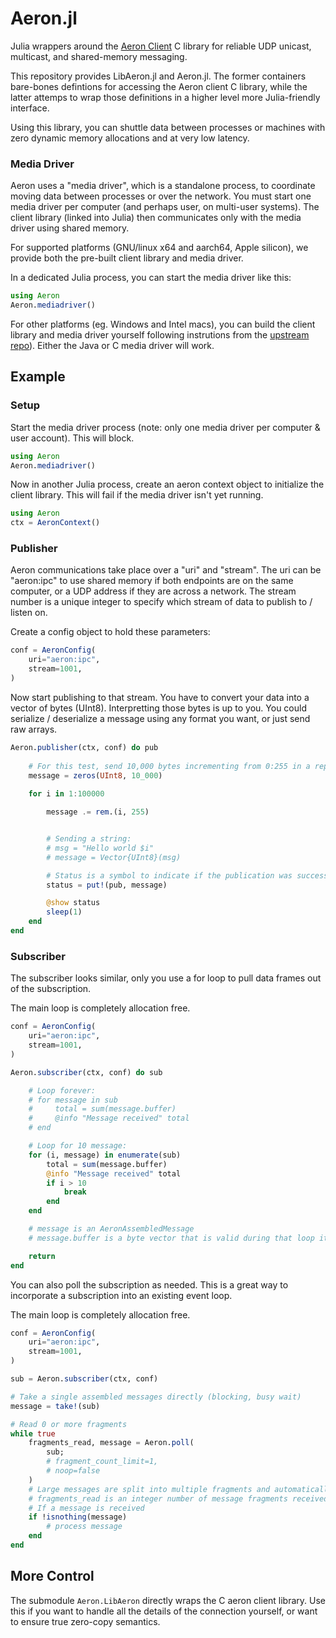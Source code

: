 # Aeron.jl

Julia wrappers around the [Aeron Client](https://github.com/real-logic/Aeron) C library for reliable UDP unicast, multicast, and shared-memory messaging.

This repository provides LibAeron.jl and Aeron.jl. The former containers bare-bones defintions for accessing the Aeron client C library, while the latter attemps to wrap those definitions in a higher level more Julia-friendly interface.

Using this library, you can shuttle data between processes or machines with zero dynamic memory allocations and at very low latency.


### Media Driver
Aeron uses a "media driver", which is a standalone process, to coordinate moving data between processes or over the network. You must start one media driver per computer (and perhaps user, on multi-user systems). The client library (linked into Julia) then communicates only with the media driver using shared memory.

For supported platforms (GNU/linux x64 and aarch64, Apple silicon), we provide both the pre-built client library and media driver. 

In a dedicated Julia process, you can start the media driver like this:
```julia
using Aeron
Aeron.mediadriver()
```

For other platforms (eg. Windows and Intel macs), you can build the client library and media driver  yourself following instrutions from the [upstream repo](https://github.com/real-logic/Aeron)). Either the Java or C media driver will work.

## Example

### Setup

Start the media driver process (note: only one media driver per computer & user account).
This will block.
```julia
using Aeron
Aeron.mediadriver()
```

Now in another Julia process, create an aeron context object to initialize the client library. This will fail if the media driver isn't yet running.
```julia
using Aeron
ctx = AeronContext()
```

### Publisher

Aeron communications take place over a "uri" and "stream". The uri can be "aeron:ipc" 
to use shared memory if both endpoints are on the same computer, or a UDP address if they
are across a network.
The stream number is a unique integer to specify which stream of data to publish to / listen on.

Create a config object to hold these parameters:
```julia
conf = AeronConfig(
    uri="aeron:ipc",
    stream=1001,
)
```

Now start publishing to that stream. You have to convert your data into a vector of bytes (UInt8).
Interpretting those bytes is up to you. You could serialize / deserialize a message using any format
you want, or just send raw arrays.
```julia
Aeron.publisher(ctx, conf) do pub
    
    # For this test, send 10,000 bytes incrementing from 0:255 in a repeating cycle.
    message = zeros(UInt8, 10_000)
    
    for i in 1:100000

        message .= rem.(i, 255)


        # Sending a string:        
        # msg = "Hello world $i"
        # message = Vector{UInt8}(msg)

        # Status is a symbol to indicate if the publication was successful.
        status = put!(pub, message)

        @show status
        sleep(1)
    end
end
```


### Subscriber

The subscriber looks similar, only you use a for loop to pull data frames out
of the subscription. 

The main loop is completely allocation free.
```julia
conf = AeronConfig(
    uri="aeron:ipc",
    stream=1001,
)

Aeron.subscriber(ctx, conf) do sub

    # Loop forever:
    # for message in sub
    #     total = sum(message.buffer)
    #     @info "Message received" total
    # end

    # Loop for 10 message:
    for (i, message) in enumerate(sub)
        total = sum(message.buffer)
        @info "Message received" total
        if i > 10
            break
        end
    end

    # message is an AeronAssembledMessage
    # message.buffer is a byte vector that is valid during that loop iteration only.

    return
end
```


You can also poll the subscription as needed. This is a great way to incorporate a subscription
into an existing event loop.


The main loop is completely allocation free.
```julia
conf = AeronConfig(
    uri="aeron:ipc",
    stream=1001,
)

sub = Aeron.subscriber(ctx, conf)

# Take a single assembled messages directly (blocking, busy wait)
message = take!(sub)

# Read 0 or more fragments
while true
    fragments_read, message = Aeron.poll(
        sub;
        # fragment_count_limit=1,
        # noop=false
    )
    # Large messages are split into multiple fragments and automatically reassembled. 
    # fragments_read is an integer number of message fragments received. 
    # If a message is received
    if !isnothing(message)
        # process message
    end
end
```


## More Control
The submodule `Aeron.LibAeron` directly wraps the C aeron client library. Use this if you want to handle all the details of the connection yourself, or want to ensure true zero-copy semantics.